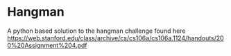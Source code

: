 # Hangman
A python based solution to the hangman challenge
found here https://web.stanford.edu/class/archive/cs/cs106a/cs106a.1124/handouts/200%20Assignment%204.pdf
